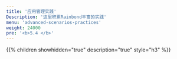 ```yaml
---
title: '应用管理实践'
Description: '这里积累Rainbond丰富的实践'
menu: 'advanced-scenarios-practices'
weight: 24000
pre: '<b>5.4 </b>'
---
```


{{% children showhidden="true" description="true" style="h3"  %}}
